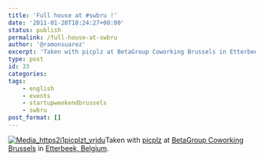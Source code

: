 ```yaml
---
title: 'Full house at #swbru !'
date: '2011-01-28T18:24:27+00:00'
status: publish
permalink: /full-house-at-swbru
author: '@ramonsuarez'
excerpt: 'Taken with picplz at BetaGroup Coworking Brussels in Etterbeek, Belgium.'
type: post
id: 33
categories:
tags:
    - english
    - events
    - startupweekendbrussels
    - swbru
post_format: []
---
```

[![Media_https2i1picplzt_vrjdu](/uploads/2011/01/media_https2i1picplzt_vrjdu-scaled1000.jpg?w=300)](/uploads/2011/01/media_https2i1picplzt_vrjdu-scaled1000.jpg)Taken with [picplz](http://picplz.com) at [BetaGroup Coworking Brussels](http://picplz.com/pics/betagroup-coworking-brussels-etterbek-belgium/) in [Etterbeek, Belgium](http://picplz.com/city/etterbeek-be/). 